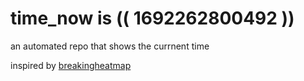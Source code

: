 # time_now is (( 1692262800492 ))

an automated repo that shows the currnent time

inspired by [breakingheatmap](https://github.com/breakingheatmap/breakingheatmap)